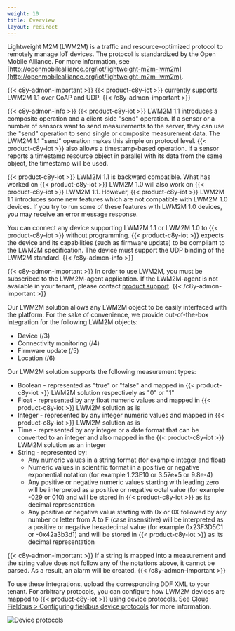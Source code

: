 ```yaml
---
weight: 10
title: Overview
layout: redirect
---
```


Lightweight M2M (LWM2M) is a traffic and resource-optimized protocol to remotely manage IoT devices. The protocol is standardized by the Open Mobile Alliance. For more information, see [http://openmobilealliance.org/iot/lightweight-m2m-lwm2m](http://openmobilealliance.org/iot/lightweight-m2m-lwm2m).

{{< c8y-admon-important >}}
{{< product-c8y-iot >}} currently supports LWM2M 1.1 over CoAP and UDP.
{{< /c8y-admon-important >}}

{{< c8y-admon-info >}}
{{< product-c8y-iot >}} LWM2M 1.1 introduces a composite operation and a client-side "send" operation. If a sensor or a number of sensors want to send measurements to the server, they can use the "send" operation to send single or composite measurement data. The LWM2M 1.1 "send" operation makes this simple on protocol level. {{< product-c8y-iot >}} also allows a timestamp-based operation. If a sensor reports a timestamp resource object in parallel with its data from the same object, the timestamp will be used.

{{< product-c8y-iot >}} LWM2M 1.1 is backward compatible. What has worked on {{< product-c8y-iot >}} LWM2M 1.0 will also work on {{< product-c8y-iot >}} LWM2M 1.1. However, {{< product-c8y-iot >}} LWM2M 1.1 introduces some new features which are not compatible with LWM2M 1.0 devices. If you try to run some of these features with LWM2M 1.0 devices, you may receive an error message response.

You can connect any device supporting LWM2M 1.1 or LWM2M 1.0 to {{< product-c8y-iot >}} without programming. {{< product-c8y-iot >}} expects the device and its capabilities (such as firmware update) to be compliant to the LWM2M specification. The device must support the UDP binding of the LWM2M standard.
{{< /c8y-admon-info >}}

{{< c8y-admon-important >}}
In order to use LWM2M, you must be subscribed to the LWM2M-agent application. If the LWM2M-agent is not available in your tenant, please contact [product support](/welcome/contacting-support/).
{{< /c8y-admon-important >}}

Our LWM2M solution allows any LWM2M object to be easily interfaced with the platform. For the sake of convenience, we provide out-of-the-box integration for the following LWM2M objects:

- Device (/3)
- Connectivity monitoring (/4)
- Firmware update (/5)
- Location (/6)


Our LWM2M solution supports the following measurement types:
- Boolean - represented as "true" or "false" and mapped in {{< product-c8y-iot >}} LWM2M solution respectively as "0" or "1"
- Float - represented by any float numeric values and mapped in {{< product-c8y-iot >}} LWM2M solution as is
- Integer - represented by any integer numeric values and mapped in {{< product-c8y-iot >}} LWM2M solution as is
- Time - represented by any integer or a date format that can be converted to an integer and also mapped in the {{< product-c8y-iot >}} LWM2M solution as an integer
- String - represented by:
    - Any numeric values in a string format (for example integer and float)
    - Numeric values in scientific format in a positive or negative exponential notation (for example 1.23E10 or 3.57e+5 or 9.8e-4)
    - Any positive or negative numeric values starting with leading zero will be interpreted as a positive or negative octal value (for example -029 or 010) and will be stored in {{< product-c8y-iot >}} as its decimal representation
    - Any positive or negative value starting with 0x or 0X followed by any number or letter from A to F (case insensitive) will be interpreted as a positive or negative hexadecimal value (for example 0x23F3D5C1 or -0x42a3b3d1) and will be stored in {{< product-c8y-iot >}} as its decimal representation

{{< c8y-admon-important >}}
If a string is mapped into a measurement and the string value does not follow any of the notations above, it cannot be parsed. As a result, an alarm will be created.
{{< /c8y-admon-important >}}

To use these integrations, upload the corresponding DDF XML to your tenant.
For arbitrary protocols, you can configure how LWM2M devices are mapped to {{< product-c8y-iot >}} using device protocols. See [Cloud Fieldbus > Configuring fieldbus device protocols](/protocol-integration/cloud-fieldbus/#configuring-fieldbus) for more information.

![Device protocols](/images/device-protocols/lwm2m/lwm2m-deviceprotocol.png)

